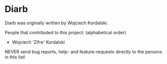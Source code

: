 Diarb
=====

Diarb was orginally written by Wojciech Kordalski.

People that contributed to this project: (alphabetical order)

* Wojciech 'Zifre' Kordalski

NEVER send bug reports, help- and feature-requests directly to the
persons in this list!
 
